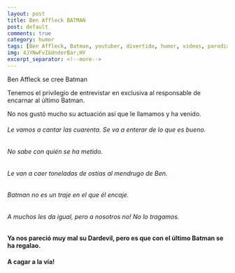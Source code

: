 ```yaml
---
layout: post
title: Ben Affleck BATMAN
post: default
comments: true
category: humor
tags: [Ben Affleck, Batman, youtuber, divertido, humor, videos, parodia, gracioso]
img: 4JYNwFvI&UnderBar;HY
excerpt_separator: <!--more-->
---
```


Ben Affleck se cree Batman

Tenemos el privilegio de entrevistar en exclusiva al responsable de encarnar al último Batman.

No nos gustó mucho su actuación así que le llamamos y ha venido.

<!--more-->


###### Le vamos a cantar las cuarenta. Se va a enterar de lo que es bueno.
###### No sabe con quién se ha metido.

###### Le van a caer toneladas de ostias al mendrugo de Ben.

###### Batman no es un traje en el que él encaje.

###### A muchos les da igual, pero a nosotros no! No lo tragamos.

#### Ya nos pareció muy mal su Dardevil, pero es que con el último Batman se ha regalao.

#### A cagar a la vía!